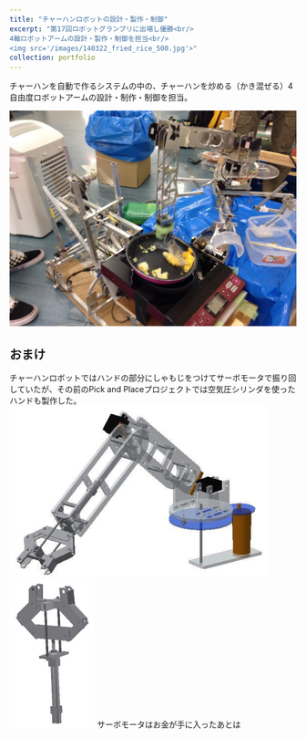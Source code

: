```yaml
---
title: "チャーハンロボットの設計・製作・制御"
excerpt: "第17回ロボットグランプリに出場し優勝<br/>
4軸ロボットアームの設計・製作・制御を担当<br/>
<img src='/images/140322_fried_rice_500.jpg'>"
collection: portfolio
---
```


チャーハンを自動で作るシステムの中の、チャーハンを炒める（かき混ぜる）4自由度ロボットアームの設計・制作・制御を担当。

<img src='/images/140322_fried_rice.jpg'>

## おまけ
チャーハンロボットではハンドの部分にしゃもじをつけてサーボモータで振り回していたが、その前のPick and Placeプロジェクトでは空気圧シリンダを使ったハンドも製作した。
<img src="/images/131121_robot_arm.jpg" width="450">
<img src="/images/131124_robot_hand.jpg" width="150">
サーボモータはお金が手に入ったあとは
